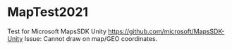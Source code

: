 # MapTest2021
Test for Microsoft MapsSDK Unity https://github.com/microsoft/MapsSDK-Unity
Issue: Cannot draw on map/GEO coordinates.
